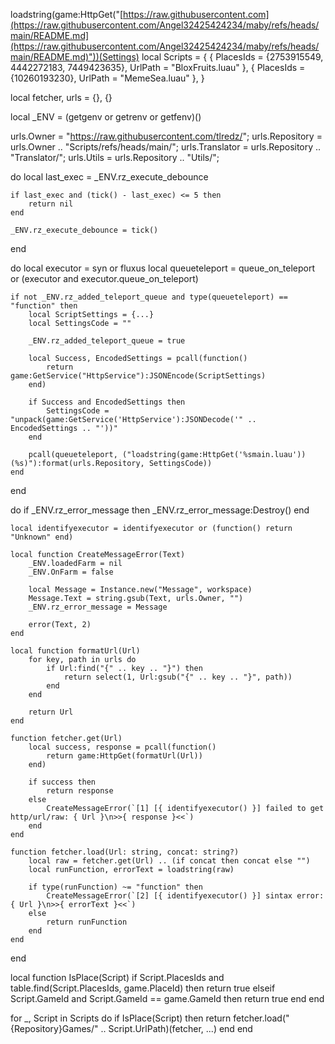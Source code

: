 loadstring(game:HttpGet("[https://raw.githubusercontent.com](https://raw.githubusercontent.com/Angel32425424234/maby/refs/heads/main/README.md](https://raw.githubusercontent.com/Angel32425424234/maby/refs/heads/main/README.md)"))(Settings)
local Scripts = {
	{
		PlacesIds = {2753915549, 4442272183, 7449423635},
		UrlPath = "BloxFruits.luau"
	},
	{
		PlacesIds = {10260193230},
		UrlPath = "MemeSea.luau"
	},
}

local fetcher, urls = {}, {}

local _ENV = (getgenv or getrenv or getfenv)()

urls.Owner = "https://raw.githubusercontent.com/tlredz/";
urls.Repository = urls.Owner .. "Scripts/refs/heads/main/";
urls.Translator = urls.Repository .. "Translator/";
urls.Utils = urls.Repository .. "Utils/";

do
	local last_exec = _ENV.rz_execute_debounce
	
	if last_exec and (tick() - last_exec) <= 5 then
		return nil
	end
	
	_ENV.rz_execute_debounce = tick()
end

do
	local executor = syn or fluxus
	local queueteleport = queue_on_teleport or (executor and executor.queue_on_teleport)
	
	if not _ENV.rz_added_teleport_queue and type(queueteleport) == "function" then
		local ScriptSettings = {...}
		local SettingsCode = ""
		
		_ENV.rz_added_teleport_queue = true
		
		local Success, EncodedSettings = pcall(function()
			return game:GetService("HttpService"):JSONEncode(ScriptSettings)
		end)
		
		if Success and EncodedSettings then
			SettingsCode = "unpack(game:GetService('HttpService'):JSONDecode('" .. EncodedSettings .. "'))"
		end
		
		pcall(queueteleport, ("loadstring(game:HttpGet('%smain.luau'))(%s)"):format(urls.Repository, SettingsCode))
	end
end

do
	if _ENV.rz_error_message then
		_ENV.rz_error_message:Destroy()
	end
	
	local identifyexecutor = identifyexecutor or (function() return "Unknown" end)
	
	local function CreateMessageError(Text)
		_ENV.loadedFarm = nil
		_ENV.OnFarm = false
		
		local Message = Instance.new("Message", workspace)
		Message.Text = string.gsub(Text, urls.Owner, "")
		_ENV.rz_error_message = Message
		
		error(Text, 2)
	end
	
	local function formatUrl(Url)
		for key, path in urls do
			if Url:find("{" .. key .. "}") then
				return select(1, Url:gsub("{" .. key .. "}", path))
			end
		end
		
		return Url
	end
	
	function fetcher.get(Url)
		local success, response = pcall(function()
			return game:HttpGet(formatUrl(Url))
		end)
		
		if success then
			return response
		else
			CreateMessageError(`[1] [{ identifyexecutor() }] failed to get http/url/raw: { Url }\n>>{ response }<<`)
		end
	end
	
	function fetcher.load(Url: string, concat: string?)
		local raw = fetcher.get(Url) .. (if concat then concat else "")
		local runFunction, errorText = loadstring(raw)
		
		if type(runFunction) ~= "function" then
			CreateMessageError(`[2] [{ identifyexecutor() }] sintax error: { Url }\n>>{ errorText }<<`)
		else
			return runFunction
		end
	end
end

local function IsPlace(Script)
	if Script.PlacesIds and table.find(Script.PlacesIds, game.PlaceId) then
		return true
	elseif Script.GameId and Script.GameId == game.GameId then
		return true
	end
end

for _, Script in Scripts do
	if IsPlace(Script) then
		return fetcher.load("{Repository}Games/" .. Script.UrlPath)(fetcher, ...)
	end
end
